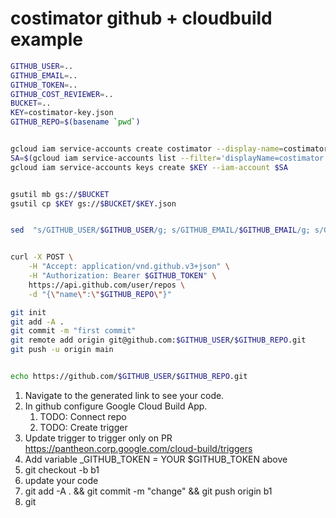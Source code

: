 # costimator github + cloudbuild example

```bash
GITHUB_USER=..
GITHUB_EMAIL=..
GITHUB_TOKEN=..
GITHUB_COST_REVIEWER=..
BUCKET=..
KEY=costimator-key.json
GITHUB_REPO=$(basename `pwd`)


gcloud iam service-accounts create costimator --display-name=costimator
SA=$(gcloud iam service-accounts list --filter='displayName=costimator' --format='value(email)')
gcloud iam service-accounts keys create $KEY --iam-account $SA


gsutil mb gs://$BUCKET
gsutil cp $KEY gs://$BUCKET/$KEY.json


sed  "s/GITHUB_USER/$GITHUB_USER/g; s/GITHUB_EMAIL/$GITHUB_EMAIL/g; s/GITHUB_REPO/$GITHUB_REPO/g; s/GITHUB_COST_REVIEWER/$GITHUB_COST_REVIEWER/g; s/BUCKET/$BUCKET/g; s/KEY/$KEY/g" cloudbuild.yaml.tpl  > cloudbuild.yaml


curl -X POST \
    -H "Accept: application/vnd.github.v3+json" \
    -H "Authorization: Bearer $GITHUB_TOKEN" \
    https://api.github.com/user/repos \
    -d "{\"name\":\"$GITHUB_REPO\"}"

git init
git add -A .
git commit -m "first commit"
git remote add origin git@github.com:$GITHUB_USER/$GITHUB_REPO.git
git push -u origin main


echo https://github.com/$GITHUB_USER/$GITHUB_REPO.git
```

1. Navigate to the generated link to see your code. 
1. In github configure Google Cloud Build App.
    1. TODO: Connect repo
    1. TODO: Create trigger
1. Update trigger to trigger only on PR
    https://pantheon.corp.google.com/cloud-build/triggers
1. Add variable
    _GITHUB_TOKEN = YOUR $GITHUB_TOKEN above
1. git checkout -b b1
1. update your code
1. git add -A . && git commit -m "change" && git push origin b1
1. git 


